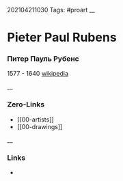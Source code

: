 202104211030
Tags: #proart
__
# Pieter Paul Rubens
### Питер Пауль Рубенс
1577 - 1640
[wikipedia](https://en.wikipedia.org/wiki/Peter_Paul_Rubens)

__
### Zero-Links
- [[00-artists]]
- [[00-drawings]]

__
### Links
- 

 
 